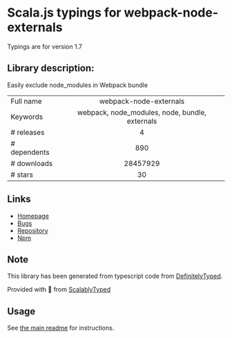 
# Scala.js typings for webpack-node-externals

Typings are for version 1.7

## Library description:
Easily exclude node_modules in Webpack bundle

|                    |                 |
| ------------------ | :-------------: |
| Full name          | webpack-node-externals |
| Keywords           | webpack, node_modules, node, bundle, externals |
| # releases         | 4 |
| # dependents       | 890 |
| # downloads        | 28457929 |
| # stars            | 30 |

## Links
- [Homepage](https://github.com/liady/webpack-node-externals)
- [Bugs](https://github.com/liady/webpack-node-externals/issues)
- [Repository](https://github.com/liady/webpack-node-externals)
- [Npm](https://www.npmjs.com/package/webpack-node-externals)
    


## Note
This library has been generated from typescript code from [DefinitelyTyped](https://definitelytyped.org).

Provided with :purple_heart: from [ScalablyTyped](https://github.com/oyvindberg/ScalablyTyped)

## Usage
See [the main readme](../../readme.md) for instructions.


